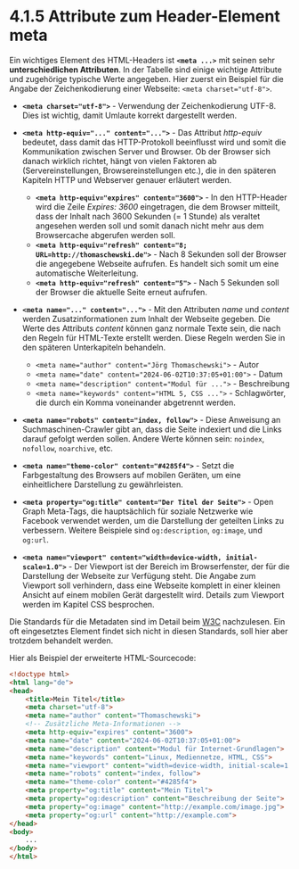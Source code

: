# 4.1.5 Attribute zum Header-Element meta

Ein wichtiges Element des HTML-Headers ist **`<meta ...>`** mit seinen sehr **unterschiedlichen Attributen**. In der Tabelle sind einige wichtige Attribute und zugehörige typische Werte angegeben. Hier zuerst ein Beispiel für die Angabe der Zeichenkodierung einer Webseite: `<meta charset="utf-8">`.

* **`<meta charset="utf-8">`** - Verwendung der Zeichenkodierung UTF-8. Dies ist wichtig, damit Umlaute korrekt dargestellt werden.

* **`<meta http-equiv="..." content="...">`** - Das Attribut *http-equiv* bedeutet, dass damit das HTTP-Protokoll beeinflusst wird und somit die Kommunikation zwischen Server und Browser. Ob der Browser sich danach wirklich richtet, hängt von vielen Faktoren ab (Servereinstellungen, Browsereinstellungen etc.), die in den späteren Kapiteln HTTP und Webserver genauer erläutert werden.
    * **`<meta http-equiv="expires" content="3600">`** - In den HTTP-Header wird die Zeile *Expires: 3600* eingetragen, die dem Browser mitteilt, dass der Inhalt nach 3600 Sekunden (= 1 Stunde) als veraltet angesehen werden soll und somit danach nicht mehr aus dem Browsercache abgerufen werden soll.
    * **`<meta http-equiv="refresh" content="8; URL=http://thomaschewski.de">`** - Nach 8 Sekunden soll der Browser die angegebene Webseite aufrufen. Es handelt sich somit um eine automatische Weiterleitung.
    * **`<meta http-equiv="refresh" content="5">`** - Nach 5 Sekunden soll der Browser die aktuelle Seite erneut aufrufen.

* **`<meta name="..." content="...">`** - Mit den Attributen *name* und *content* werden Zusatzinformationen zum Inhalt der Webseite gegeben. Die Werte des Attributs *content* können ganz normale Texte sein, die nach den Regeln für HTML-Texte erstellt werden. Diese Regeln werden Sie in den späteren Unterkapiteln behandeln.
    * `<meta name="author" content="Jörg Thomaschewski">` - Autor
    * `<meta name="date" content="2024-06-02T10:37:05+01:00">` - Datum
    * `<meta name="description" content="Modul für ...">` - Beschreibung
    * `<meta name="keywords" content="HTML 5, CSS ...">` - Schlagwörter, die durch ein Komma voneinander abgetrennt werden.

* **`<meta name="robots" content="index, follow">`** - Diese Anweisung an Suchmaschinen-Crawler gibt an, dass die Seite indexiert und die Links darauf gefolgt werden sollen. Andere Werte können sein: `noindex`, `nofollow`, `noarchive`, etc.

* **`<meta name="theme-color" content="#4285f4">`** - Setzt die Farbgestaltung des Browsers auf mobilen Geräten, um eine einheitlichere Darstellung zu gewährleisten.

* **`<meta property="og:title" content="Der Titel der Seite">`** - Open Graph Meta-Tags, die hauptsächlich für soziale Netzwerke wie Facebook verwendet werden, um die Darstellung der geteilten Links zu verbessern. Weitere Beispiele sind `og:description`, `og:image`, und `og:url`.

* **`<meta name="viewport" content="width=device-width, initial-scale=1.0">`** - Der Viewport ist der Bereich im Browserfenster, der für die Darstellung der Webseite zur Verfügung steht. Die Angabe zum Viewport soll verhindern, dass eine Webseite komplett in einer kleinen Ansicht auf einem mobilen Gerät dargestellt wird. Details zum Viewport werden im Kapitel CSS besprochen.

Die Standards für die Metadaten sind im Detail beim [W3C](https://www.w3.org/TR/html51/document-metadata.html#the-meta-element) nachzulesen. Ein oft eingesetztes Element findet sich nicht in diesen Standards, soll hier aber trotzdem behandelt werden.

Hier als Beispiel der erweiterte HTML-Sourcecode:
```html linenums="1"
<!doctype html>
<html lang="de">
<head>
    <title>Mein Titel</title>
    <meta charset="utf-8">
    <meta name="author" content="Thomaschewski">
    <!-- Zusätzliche Meta-Informationen -->
    <meta http-equiv="expires" content="3600">
    <meta name="date" content="2024-06-02T10:37:05+01:00">
    <meta name="description" content="Modul für Internet-Grundlagen">
    <meta name="keywords" content="Linux, Mediennetze, HTML, CSS">
    <meta name="viewport" content="width=device-width, initial-scale=1.0">
    <meta name="robots" content="index, follow">
    <meta name="theme-color" content="#4285f4">
    <meta property="og:title" content="Mein Titel">
    <meta property="og:description" content="Beschreibung der Seite">
    <meta property="og:image" content="http://example.com/image.jpg">
    <meta property="og:url" content="http://example.com">
</head>
<body>
    ...
</body>
</html>
```